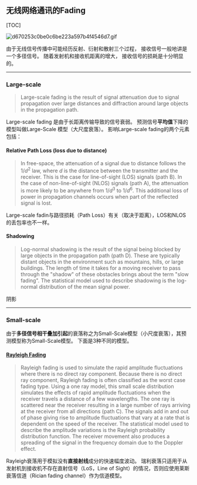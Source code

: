 ## 无线网络通讯的Fading
[TOC]

![d670253c0be0c6be223a597b4f4546d7.gif](evernotecid://A1FFF222-EE60-4C12-8ADC-6214C169308F/wwwevernotecom/147639754/ENResource/p4023)

由于无线信号传播中可能经历反射、衍射和散射三个过程， 接收信号一般地讲是一个多径信号。 随着发射机和接收机距离的增大， 接收信号的损耗是十分明显的。

* * *
### Large-scale

>Large-scale fading is the result of signal attenuation due to signal propagation over large distances and diffraction around large objects in the propagation path.

Large-scale fading 是由于长距离传输导致的信号衰弱。 预测信号**平均值**下降的模型叫做Large-Scale 模型（大尺度衰落）。
影响Large-scale fading的两个元素包括：
#### Relative Path Loss (loss due to distance)

>In free-space, the attenuation of a signal due to distance follows the $1/d^2$ law, where $d$ is the distance between the transmitter and the receiver. This is the case for line-of-sight (LOS) signals (path B). In the case of non-line-of-sight (NLOS) signals (path A), the attenuation is more likely to be anywhere from $1/d^3$ to $1/d^6$. This additional loss of power in propagation channels occurs when part of the reflected signal is lost.

Large-scale fadin与路径损耗（Path Loss）有关（取决于距离），LOS和NLOS的丢包率也不一样。

#### Shadowing
>Log-normal shadowing is the result of the signal being blocked by large objects in the propagation path (path D). These are typically distant objects in the environment such as mountains, hills, or large buildings. The length of time it takes for a moving receiver to pass through the "shadow" of these obstacles brings about the term "slow fading". The statistical model used to describe shadowing is the log-normal distribution of the mean signal power.
>
阴影

* * *
### Small-scale

由于**多径信号相干叠加引起**的衰落称之为Small-Scale模型（小尺度衰落），其预测模型称为Small-Scale模型。
下面是3种不同的模型。
#### [Rayleigh Fading](https://zh.wikipedia.org/wiki/%E7%91%9E%E5%88%A9%E8%A1%B0%E8%90%BD%E4%BF%A1%E9%81%93)
>Rayleigh fading is used to simulate the rapid amplitude fluctuations where there is no direct ray component. Because there is no direct ray component, Rayleigh fading is often classified as the worst case fading type. Using a one ray model, this small scale distribution simulates the effects of rapid amplitude fluctuations when the receiver travels a distance of a few wavelengths. The one ray is scattered near the receiver resulting in a large number of rays arriving at the receiver from all directions (path C). The signals add in and out of phase giving rise to amplitude fluctuations that vary at a rate that is dependent on the speed of the receiver. The statistical model used to describe the amplitude variations is the Rayleigh probability distribution function. The receiver movement also produces a spreading of the signal in the frequency domain due to the Doppler effect.

Rayleigh衰落用于模拟没有**直接射线**成分的快速幅度波动。
瑞利衰落只适用于从发射机到接收机不存在直射信号（LoS，Line of Sight）的情况，否则应使用莱斯衰落信道（Rician fading channel）作为信道模型。
